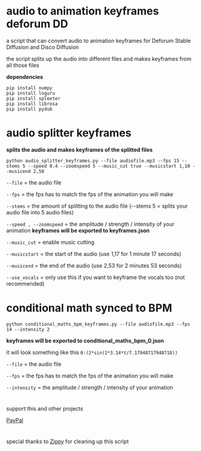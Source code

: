 # audio to animation keyframes deforum DD
a script that can convert audio to animation keyframes for Deforum Stable Diffusion and Disco Diffusion

the script splits up the audio into different files and makes keyframes from all those files

**dependencies**

```
pip install numpy
pip install loguru
pip install spleeter
pip install librosa
pip install pydub
```

# audio splitter keyframes

**splits the audio and makes keyframes of the splitted files**

```
python audio_splitter_keyframes.py --file audiofile.mp3 --fps 15 --stems 5 --speed 0.4 --zoomspeed 5 --music_cut true --musicstart 1,10 --musicend 2,50
```

```--file``` = the audio file
 
```--fps``` = the fps has to match the fps of the animation you will make

```--stems``` = the amount of splitting to the audio file (--stems 5 = splits your audio file into 5 audio files)

```--speed , --zoomspeed``` = the amplitude / strength / intensity of your animation **keyframes will be exported to keyframes.json**

```--music_cut``` = enable music cutting

```--musicstart``` = the start of the audio (use 1,17 for 1 minute 17 seconds)

```--musicend``` = the end of the audio (use 2,53 for 2 minutes 53 seconds)

```--use_vocals``` = only use this if you want to keyframe the vocals too (not recommended)

#

# conditional math synced to BPM

```
python conditional_maths_bpm_keyframes.py --file audiofile.mp3 --fps 14 --intensity 2
```

**keyframes will be exported to conditional_maths_bpm_0.json**

it will look something like this ```0:(2*sin(2*3.14*t/7.17948717948718))```

```--file``` = the audio file
 
```--fps``` = the fps has to match the fps of the animation you will make

```--intensity``` = the amplitude / strength / intensity of your animation

#

support this and other projects 

[PayPal](https://paypal.me/nicolaivernieuwe?country.x=BE&locale.x=en_US)<br/>

#

special thanks to [Zippy](https://github.com/aredden) for cleaning up this script 
